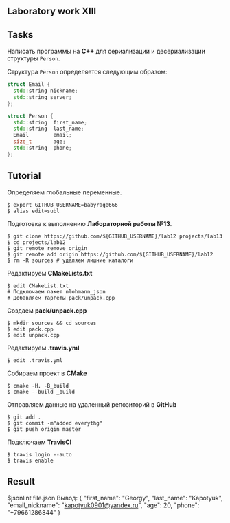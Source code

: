 ## Laboratory work XIII

## Tasks
Написать программы на **C++** для сериализации и десериализации структуры `Person`.

Структура `Person` определяется следующим образом:

```cpp
struct Email {
  std::string nickname;
  std::string server;
};

struct Person {
  std::string  first_name;
  std::string  last_name;
  Email        email;
  size_t       age;
  std::string  phone;
};
```

## Tutorial
Определяем глобальные переменные.
```ShellSession
$ export GITHUB_USERNAME=babyrage666
$ alias edit=subl
```
Подготовка к выполнению **Лабораторной работы №13**.
```ShellSession
$ git clone https://github.com/${GITHUB_USERNAME}/lab12 projects/lab13
$ cd projects/lab12
$ git remote remove origin
$ git remote add origin https://github.com/${GITHUB_USERNAME}/lab12
$ rm -R sources # удаляем лишние каталоги
```
Редактируем **CMakeLists.txt**
```ShellSession
$ edit CMakeList.txt
# Подключаем пакет nlohmann_json
# Добавляем таргеты pack/unpack.cpp
```
Создаем **pack/unpack.cpp**
```ShellSession
$ mkdir sources && cd sources
$ edit pack.cpp
$ edit unpack.cpp
```
Редактируем **.travis.yml**
```ShellSession
$ edit .travis.yml
```
Собираем проект в **CMake**
```ShellSession
$ cmake -H. -B_build
$ cmake --build _build
```

Отправляем данные на удаленный репозиторий в **GitHub**
```ShellSession
$ git add .
$ git commit -m"added everythg"
$ git push origin master
```

Подключаем **TravisCI**
```ShellSession
$ travis login --auto
$ travis enable
```

## Result
$jsonlint file.json
Вывод:
{
  "first_name": "Georgy",
  "last_name": "Kapotyuk",
  "email_nickname": "kapotyuk0901@yandex.ru",
  "age": 20,
  "phone": "+79661286844"
}
